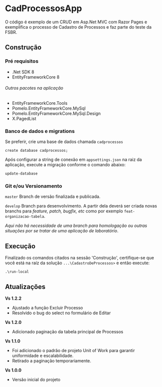 # CadProcessosApp
O código é exemplo de um CRUD em Asp.Net MVC com Razor Pages e exemplifica o processo de Cadastro de Processos e faz parte do teste da FSBR.

## Construção

### Pré requisitos
* .Net SDK 8
* EntityFrameworkCore 8

###### Outros pacotes na aplicação
* EntityFrameworkCore.Tools
* Pomelo.EntityFrameworkCore.MySql
* Pomelo.EntityFrameworkCore.MySql.Design
* X.PagedList

### Banco de dados e migrations

Se preferir, crie uma base de dados chamada `cadprocessos`
~~~mysql
create database cadprocessos;
~~~
Após configurar a string de conexão em `appsettings.json` na raiz da aplicação, execute a migração conforme o comando abaixo:
~~~pm
update-database
~~~

### Git e/ou Versionamento
`master` Branch de versão finalizada e publicada.

`develop` Branch para desenvolvimento. A partir dela deverá ser criada novas branchs para _feature, patch, bugfix, etc_ como por exemplo `feat-organizacao-tabela`.

_Aqui não há necessidade de uma branch para homologação ou outras situações por se tratar de uma aplicação de laboratório_.

## Execução

Finalizado os comandos citados na sessão 'Construção', certifique-se que você está na raíz da solução `...\CadastroDeProcessos>` e então execute:
~~~
.\run-local
~~~

## Atualizações

__Vs 1.2.2__
* Ajustado a função Excluir Processo
* Resolvido o bug do select no formulário de Editar

__Vs 1.2.0__
* Adicionado paginação da tabela principal de Processos

__Vs 1.1.0__
- Foi adicionado o padrão de projeto Unit of Work para garantir uniformidade e escalabilidade.
- Retirado a paginação temporariamente.

__Vs 1.0.0__
- Versão inicial do projeto
